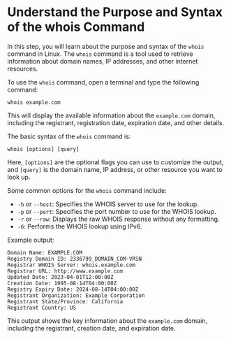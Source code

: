 # Understand the Purpose and Syntax of the whois Command

In this step, you will learn about the purpose and syntax of the `whois` command in Linux. The `whois` command is a tool used to retrieve information about domain names, IP addresses, and other internet resources.

To use the `whois` command, open a terminal and type the following command:

```
whois example.com
```

This will display the available information about the `example.com` domain, including the registrant, registration date, expiration date, and other details.

The basic syntax of the `whois` command is:

```
whois [options] [query]
```

Here, `[options]` are the optional flags you can use to customize the output, and `[query]` is the domain name, IP address, or other resource you want to look up.

Some common options for the `whois` command include:

- `-h` or `--host`: Specifies the WHOIS server to use for the lookup.
- `-p` or `--port`: Specifies the port number to use for the WHOIS lookup.
- `-r` or `--raw`: Displays the raw WHOIS response without any formatting.
- `-6`: Performs the WHOIS lookup using IPv6.

Example output:

```
Domain Name: EXAMPLE.COM
Registry Domain ID: 2336799_DOMAIN_COM-VRSN
Registrar WHOIS Server: whois.example.com
Registrar URL: http://www.example.com
Updated Date: 2023-04-01T12:00:00Z
Creation Date: 1995-08-14T04:00:00Z
Registry Expiry Date: 2024-08-14T04:00:00Z
Registrant Organization: Example Corporation
Registrant State/Province: California
Registrant Country: US
```

This output shows the key information about the `example.com` domain, including the registrant, creation date, and expiration date.

